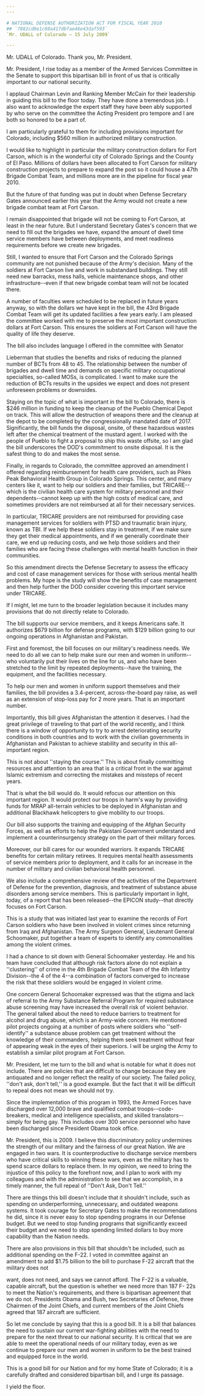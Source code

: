 ```yaml
---
---

# NATIONAL DEFENSE AUTHORIZATION ACT FOR FISCAL YEAR 2010
## `7882cd0e1c88a417dbfae46e43daf593`
`Mr. UDALL of Colorado — 15 July 2009`

---
```



Mr. UDALL of Colorado. Thank you, Mr. President.

Mr. President, I rise today as a member of the Armed Services 
Committee in the Senate to support this bipartisan bill in front of us 
that is critically important to our national security.

I applaud Chairman Levin and Ranking Member McCain for their 
leadership in guiding this bill to the floor today. They have done a 
tremendous job. I also want to acknowledge the expert staff they have 
been ably supported by who serve on the committee the Acting President 
pro tempore and I are both so honored to be a part of.

I am particularly grateful to them for including provisions important 
for Colorado, including $560 million in authorized military 
construction.

I would like to highlight in particular the military construction 
dollars for Fort Carson, which is in the wonderful city of Colorado 
Springs and the County of El Paso. Millions of dollars have been 
allocated to Fort Carson for military construction projects to prepare 
to expand the post so it could house a 47th Brigade Combat Team, and 
millions more are in the pipeline for fiscal year 2010.

But the future of that funding was put in doubt when Defense 
Secretary Gates announced earlier this year that the Army would not 
create a new brigade combat team at Fort Carson.

I remain disappointed that brigade will not be coming to Fort Carson, 
at least in the near future. But I understand Secretary Gates's concern 
that we need to fill out the brigades we have, expand the amount of 
dwell time service members have between deployments, and meet readiness 
requirements before we create new brigades.

Still, I wanted to ensure that Fort Carson and the Colorado Springs 
community are not punished because of the Army's decision. Many of the 
soldiers at Fort Carson live and work in substandard buildings. They 
still need new barracks, mess halls, vehicle maintenance shops, and 
other infrastructure--even if that new brigade combat team will not be 
located there.

A number of faculties were scheduled to be replaced in future years 
anyway, so with the dollars we have kept in the bill, the 43rd Brigade 
Combat Team will get its updated facilities a few years early. I am 
pleased the committee worked with me to preserve the most important 
construction dollars at Fort Carson. This ensures the soldiers at Fort 
Carson will have the quality of life they deserve.

The bill also includes language I offered in the committee with 
Senator


Lieberman that studies the benefits and risks of reducing the planned 
number of BCTs from 48 to 45. The relationship between the number of 
brigades and dwell time and demands on specific military occupational 
specialties, so-called MOSs, is complicated. I want to make sure the 
reduction of BCTs results in the upsides we expect and does not present 
unforeseen problems or downsides.

Staying on the topic of what is important in the bill to Colorado, 
there is $246 million in funding to keep the cleanup of the Pueblo 
Chemical Depot on track. This will allow the destruction of weapons 
there and the cleanup at the depot to be completed by the 
congressionally mandated date of 2017. Significantly, the bill funds 
the disposal, onsite, of these hazardous wastes left after the chemical 
treatment of the mustard agent. I worked with the people of Pueblo to 
fight a proposal to ship this waste offsite, so I am glad the bill 
underscores the DOD's commitment to onsite disposal. It is the safest 
thing to do and makes the most sense.

Finally, in regards to Colorado, the committee approved an amendment 
I offered regarding reimbursement for health care providers, such as 
Pikes Peak Behavioral Health Group in Colorado Springs. This center, 
and many centers like it, want to help our soldiers and their families, 
but TRICARE--which is the civilian health care system for military 
personnel and their dependents--cannot keep up with the high costs of 
medical care, and sometimes providers are not reimbursed at all for 
their necessary services.

In particular, TRICARE providers are not reimbursed for providing 
case management services for soldiers with PTSD and traumatic brain 
injury, known as TBI. If we help these soldiers stay in treatment, if 
we make sure they get their medical appointments, and if we generally 
coordinate their care, we end up reducing costs, and we help those 
soldiers and their families who are facing these challenges with mental 
health function in their communities.

So this amendment directs the Defense Secretary to assess the 
efficacy and cost of case management services for those with serious 
mental health problems. My hope is the study will show the benefits of 
case management and then help further the DOD consider covering this 
important service under TRICARE.

If I might, let me turn to the broader legislation because it 
includes many provisions that do not directly relate to Colorado.

The bill supports our service members, and it keeps Americans safe. 
It authorizes $679 billion for defense programs, with $129 billion 
going to our ongoing operations in Afghanistan and Pakistan.

First and foremost, the bill focuses on our military's readiness 
needs. We need to do all we can to help make sure our men and women in 
uniform--who voluntarily put their lives on the line for us, and who 
have been stretched to the limit by repeated deployments--have the 
training, the equipment, and the facilities necessary.

To help our men and women in uniform support themselves and their 
families, the bill provides a 3.4-percent, across-the-board pay raise, 
as well as an extension of stop-loss pay for 2 more years. That is an 
important number.

Importantly, this bill gives Afghanistan the attention it deserves. I 
had the great privilege of traveling to that part of the world 
recently, and I think there is a window of opportunity to try to arrest 
deteriorating security conditions in both countries and to work with 
the civilian governments in Afghanistan and Pakistan to achieve 
stability and security in this all-important region.

This is not about ''staying the course.'' This is about finally 
committing resources and attention to an area that is a critical front 
in the war against Islamic extremism and correcting the mistakes and 
missteps of recent years.

That is what the bill would do. It would refocus our attention on 
this important region. It would protect our troops in harm's way by 
providing funds for MRAP all-terrain vehicles to be deployed in 
Afghanistan and additional Blackhawk helicopters to give mobility to 
our troops.

Our bill also supports the training and equipping of the Afghan 
Security Forces, as well as efforts to help the Pakistani Government 
understand and implement a counterinsurgency strategy on the part of 
their military forces.

Moreover, our bill cares for our wounded warriors. It expands TRICARE 
benefits for certain military retirees. It requires mental health 
assessments of service members prior to deployment, and it calls for an 
increase in the number of military and civilian behavioral health 
personnel.

We also include a comprehensive review of the activities of the 
Department of Defense for the prevention, diagnosis, and treatment of 
substance abuse disorders among service members. This is particularly 
important in light, today, of a report that has been released--the 
EPICON study--that directly focuses on Fort Carson.

This is a study that was initiated last year to examine the records 
of Fort Carson soldiers who have been involved in violent crimes since 
returning from Iraq and Afghanistan. The Army Surgeon General, 
Lieutenant General Schoomaker, put together a team of experts to 
identify any commonalities among the violent crimes.

I had a chance to sit down with General Schoomaker yesterday. He and 
his team have concluded that although risk factors alone do not explain 
a ''clustering'' of crime in the 4th Brigade Combat Team of the 4th 
Infantry Division--the 4 of the 4--a combination of factors converged 
to increase the risk that these soldiers would be engaged in violent 
crime.

One concern General Schoomaker expressed was that the stigma and lack 
of referral to the Army Substance Referral Program for required 
substance abuse screening may have increased the overall risk of 
violent behavior. The general talked about the need to reduce barriers 
to treatment for alcohol and drug abuse, which is an Army-wide concern. 
He mentioned pilot projects ongoing at a number of posts where soldiers 
who ''self-identify'' a substance abuse problem can get treatment 
without the knowledge of their commanders, helping them seek treatment 
without fear of appearing weak in the eyes of their superiors. I will 
be urging the Army to establish a similar pilot program at Fort Carson.

Mr. President, let me turn to the bill and what is notable for what 
it does not include. There are policies that are difficult to change 
because they are antiquated and no longer reflect the reality of our 
society. The failed policy, ''don't ask, don't tell,'' is a good 
example. But the fact that it will be difficult to repeal does not mean 
we should not try.

Since the implementation of this program in 1993, the Armed Forces 
have discharged over 12,000 brave and qualified combat troops--code-
breakers, medical and intelligence specialists, and skilled 
translators--simply for being gay. This includes over 300 service 
personnel who have been discharged since President Obama took office.

Mr. President, this is 2009. I believe this discriminatory policy 
undermines the strength of our military and the fairness of our great 
Nation. We are engaged in two wars. It is counterproductive to 
discharge service members who have critical skills to winning these 
wars, even as the military has to spend scarce dollars to replace them. 
In my opinion, we need to bring the injustice of this policy to the 
forefront now, and I plan to work with my colleagues and with the 
administration to see that we accomplish, in a timely manner, the full 
repeal of ''Don't Ask, Don't Tell.''


There are things this bill doesn't include that it shouldn't include, 
such as spending on underperforming, unnecessary, and outdated weapons 
systems. It took courage for Secretary Gates to make the 
recommendations he did, since it is never easy to stop spending 
programs in our Defense budget. But we need to stop funding programs 
that significantly exceed their budget and we need to stop spending 
limited dollars to buy more capability than the Nation needs.

There are also provisions in this bill that shouldn't be included, 
such as additional spending on the F-22. I voted in committee against 
an amendment to add $1.75 billion to the bill to purchase F-22 aircraft 
that the military does not


want, does not need, and says we cannot afford. The F-22 is a valuable, 
capable aircraft, but the question is whether we need more than 187 F-
22s to meet the Nation's requirements, and there is bipartisan 
agreement that we do not. Presidents Obama and Bush, two Secretaries of 
Defense, three Chairmen of the Joint Chiefs, and current members of the 
Joint Chiefs agreed that 187 aircraft are sufficient.

So let me conclude by saying that this is a good bill. It is a bill 
that balances the need to sustain our current war-fighting abilities 
with the need to prepare for the next threat to our national security. 
It is critical that we are able to meet the operational needs of our 
military today, even as we continue to prepare our men and women in 
uniform to be the best trained and equipped force in the world.

This is a good bill for our Nation and for my home State of Colorado; 
it is a carefully drafted and considered bipartisan bill, and I urge 
its passage.

I yield the floor.